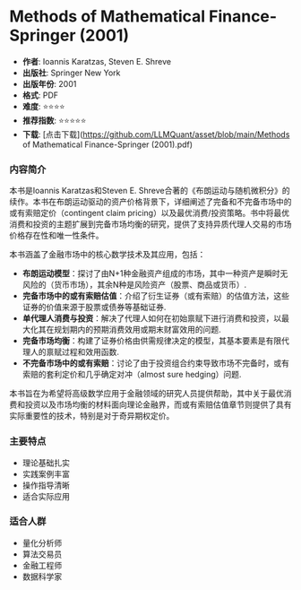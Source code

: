 # Methods of Mathematical Finance-Springer (2001)

- **作者**: Ioannis Karatzas, Steven E. Shreve
- **出版社**: Springer New York
- **出版年份**: 2001
- **格式**: PDF
- **难度**: ⭐⭐⭐⭐
- **推荐指数**: ⭐⭐⭐⭐⭐
- **下载**: [点击下载](https://github.com/LLMQuant/asset/blob/main/Methods of Mathematical Finance-Springer (2001).pdf)

### 内容简介

本书是Ioannis Karatzas和Steven E. Shreve合著的《布朗运动与随机微积分》的续作。本书在布朗运动驱动的资产价格背景下，详细阐述了完备和不完备市场中的或有索赔定价（contingent claim pricing）以及最优消费/投资策略。书中将最优消费和投资的主题扩展到完备市场均衡的研究，提供了支持异质代理人交易的市场价格存在性和唯一性条件。

本书涵盖了金融市场中的核心数学技术及其应用，包括：
*   **布朗运动模型**：探讨了由N+1种金融资产组成的市场，其中一种资产是瞬时无风险的（货币市场），其余N种是风险资产（股票、商品或货币）.
*   **完备市场中的或有索赔估值**：介绍了衍生证券（或有索赔）的估值方法，这些证券的价值来源于股票或债券等基础证券.
*   **单代理人消费与投资**：解决了代理人如何在初始禀赋下进行消费和投资，以最大化其在规划期内的预期消费效用或期末财富效用的问题.
*   **完备市场均衡**：构建了证券价格由供需规律决定的模型，其基本要素是有限代理人的禀赋过程和效用函数.
*   **不完备市场中的或有索赔**：讨论了由于投资组合约束导致市场不完备时，或有索赔的套利定价和几乎确定对冲（almost sure hedging）问题.

本书旨在为希望将高级数学应用于金融领域的研究人员提供帮助，其中关于最优消费和投资以及市场均衡的材料面向理论金融界，而或有索赔估值章节则提供了具有实际重要性的技术，特别是对于奇异期权定价。

### 主要特点

- 理论基础扎实
- 实践案例丰富
- 操作指导清晰
- 适合实际应用

### 适合人群

- 量化分析师
- 算法交易员
- 金融工程师
- 数据科学家